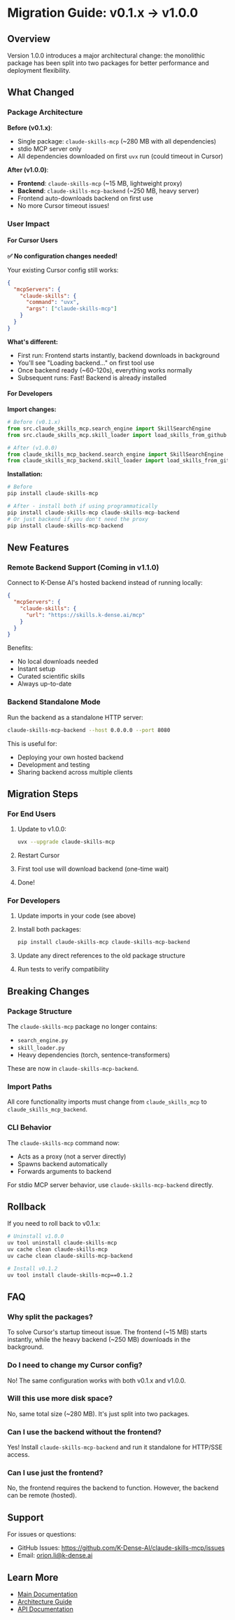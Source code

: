# Migration Guide: v0.1.x → v1.0.0

## Overview

Version 1.0.0 introduces a major architectural change: the monolithic package has been split into two packages for better performance and deployment flexibility.

## What Changed

### Package Architecture

**Before (v0.1.x)**:
- Single package: `claude-skills-mcp` (~280 MB with all dependencies)
- stdio MCP server only
- All dependencies downloaded on first `uvx` run (could timeout in Cursor)

**After (v1.0.0)**:
- **Frontend**: `claude-skills-mcp` (~15 MB, lightweight proxy)
- **Backend**: `claude-skills-mcp-backend` (~250 MB, heavy server)
- Frontend auto-downloads backend on first use
- No more Cursor timeout issues!

### User Impact

#### For Cursor Users

**✅ No configuration changes needed!**

Your existing Cursor config still works:
```json
{
  "mcpServers": {
    "claude-skills": {
      "command": "uvx",
      "args": ["claude-skills-mcp"]
    }
  }
}
```

**What's different:**
- First run: Frontend starts instantly, backend downloads in background
- You'll see "Loading backend..." on first tool use
- Once backend ready (~60-120s), everything works normally
- Subsequent runs: Fast! Backend is already installed

#### For Developers

**Import changes:**

```python
# Before (v0.1.x)
from src.claude_skills_mcp.search_engine import SkillSearchEngine
from src.claude_skills_mcp.skill_loader import load_skills_from_github

# After (v1.0.0)
from claude_skills_mcp_backend.search_engine import SkillSearchEngine
from claude_skills_mcp_backend.skill_loader import load_skills_from_github
```

**Installation:**

```python
# Before
pip install claude-skills-mcp

# After - install both if using programmatically
pip install claude-skills-mcp claude-skills-mcp-backend
# Or just backend if you don't need the proxy
pip install claude-skills-mcp-backend
```

## New Features

### Remote Backend Support (Coming in v1.1.0)

Connect to K-Dense AI's hosted backend instead of running locally:

```json
{
  "mcpServers": {
    "claude-skills": {
      "url": "https://skills.k-dense.ai/mcp"
    }
  }
}
```

Benefits:
- No local downloads needed
- Instant setup
- Curated scientific skills
- Always up-to-date

### Backend Standalone Mode

Run the backend as a standalone HTTP server:

```bash
claude-skills-mcp-backend --host 0.0.0.0 --port 8080
```

This is useful for:
- Deploying your own hosted backend
- Development and testing
- Sharing backend across multiple clients

## Migration Steps

### For End Users

1. Update to v1.0.0:
   ```bash
   uvx --upgrade claude-skills-mcp
   ```

2. Restart Cursor

3. First tool use will download backend (one-time wait)

4. Done!

### For Developers

1. Update imports in your code (see above)

2. Install both packages:
   ```bash
   pip install claude-skills-mcp claude-skills-mcp-backend
   ```

3. Update any direct references to the old package structure

4. Run tests to verify compatibility

## Breaking Changes

### Package Structure

The `claude-skills-mcp` package no longer contains:
- `search_engine.py`
- `skill_loader.py`
- Heavy dependencies (torch, sentence-transformers)

These are now in `claude-skills-mcp-backend`.

### Import Paths

All core functionality imports must change from `claude_skills_mcp` to `claude_skills_mcp_backend`.

### CLI Behavior

The `claude-skills-mcp` command now:
- Acts as a proxy (not a server directly)
- Spawns backend automatically
- Forwards arguments to backend

For stdio MCP server behavior, use `claude-skills-mcp-backend` directly.

## Rollback

If you need to roll back to v0.1.x:

```bash
# Uninstall v1.0.0
uv tool uninstall claude-skills-mcp
uv cache clean claude-skills-mcp
uv cache clean claude-skills-mcp-backend

# Install v0.1.2
uv tool install claude-skills-mcp==0.1.2
```

## FAQ

### Why split the packages?

To solve Cursor's startup timeout issue. The frontend (~15 MB) starts instantly, while the heavy backend (~250 MB) downloads in the background.

### Do I need to change my Cursor config?

No! The same configuration works with both v0.1.x and v1.0.0.

### Will this use more disk space?

No, same total size (~280 MB). It's just split into two packages.

### Can I use the backend without the frontend?

Yes! Install `claude-skills-mcp-backend` and run it standalone for HTTP/SSE access.

### Can I use just the frontend?

No, the frontend requires the backend to function. However, the backend can be remote (hosted).

## Support

For issues or questions:
- GitHub Issues: https://github.com/K-Dense-AI/claude-skills-mcp/issues
- Email: orion.li@k-dense.ai

## Learn More

- [Main Documentation](https://github.com/K-Dense-AI/claude-skills-mcp)
- [Architecture Guide](https://github.com/K-Dense-AI/claude-skills-mcp/blob/main/docs/architecture.md)
- [API Documentation](https://github.com/K-Dense-AI/claude-skills-mcp/blob/main/docs/api.md)

